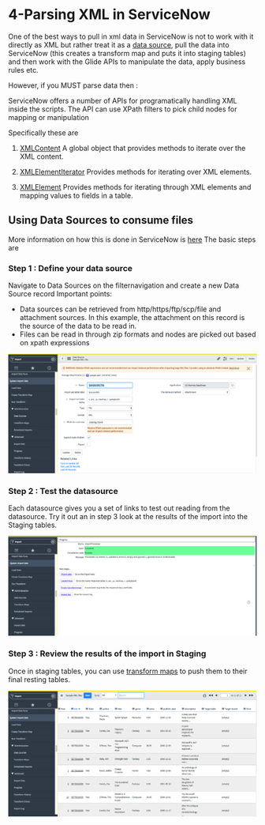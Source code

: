 # 4-Parsing XML in ServiceNow

One of the best ways to pull in xml data in ServiceNow is not to work with it directly as XML but rather treat it as a [data source](#), pull the data into ServiceNow (this creates a transform map and puts it into staging tables) and then work with the Glide APIs to manipulate the data, apply business rules etc.

However, if you MUST parse data then : 

ServiceNow offers a number of APIs for programatically handling XML inside the scripts. The API can use XPath filters to pick child nodes for mapping or manipulation

Specifically these are 

1. [XMLContent](https://docs.servicenow.com/bundle/jakarta-servicenow-platform/page/administer/edge-encryption/concept/c_XMLContentAPI.html)
A global object that provides methods to iterate over the XML content.

2. [XMLElementIterator](https://docs.servicenow.com/bundle/jakarta-servicenow-platform/page/administer/edge-encryption/concept/c_XMLElementIteratorAPI.html)
Provides methods for iterating over XML elements.

3. [XMLElement](https://docs.servicenow.com/bundle/jakarta-servicenow-platform/page/administer/edge-encryption/concept/c_XMLElementAPI.html)
Provides methods for iterating through XML elements and mapping values to fields in a table.

## Using Data Sources to consume files
More information on how this is done in ServiceNow is [here](https://docs.servicenow.com/bundle/kingston-platform-administration/page/administer/import-sets/concept/c_DataSources.html)
The basic steps are 

### Step 1 : Define your data source
Navigate to Data Sources on the filternavigation and create a new Data Source record
Important points:
  - Data sources can be retrieved from http/https/ftp/scp/file and attachment sources. In this example, the attachment on this record is the source of the data to be read in. 
  - Files can be read in through zip formats and nodes are picked out based on xpath expressions

![Step1](https://github.com/jamesnyika/SNOWUseCases/raw/master/images/DataSource1.png)

### Step 2 : Test the datasource
Each datasource gives you a set of links to test out reading from the datasource. 
Try it out an in step 3 look at the results of the import into the Staging tables.

![Step2](https://github.com/jamesnyika/SNOWUseCases/raw/master/images/DataSource2.png)

### Step 3 : Review the results of the import in Staging
Once in staging tables, you can use [transform maps](https://docs.servicenow.com/bundle/kingston-platform-administration/page/script/server-scripting/concept/c_CreatingNewTransformMaps.html) to push them to their final resting tables.

![Step3](https://github.com/jamesnyika/SNOWUseCases/raw/master/images/DataSource3.png)
